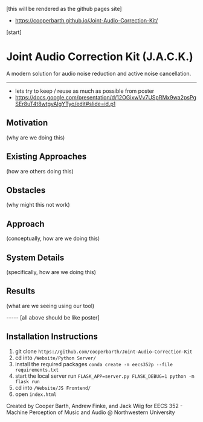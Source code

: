 [this will be rendered as the github pages site]
- https://cooperbarth.github.io/Joint-Audio-Correction-Kit/


[start]


# Joint Audio Correction Kit (J.A.C.K.)
A modern solution for audio noise reduction and active noise cancellation.

-----
- lets try to keep / reuse as much as possible from poster
- https://docs.google.com/presentation/d/12OGixwVv7USpRMx9wa2psPgSEr8uT4t8wtgvAIgYTyo/edit#slide=id.p1


## Motivation
(why are we doing this)

## Existing Approaches
(how are others doing this)

## Obstacles
(why might this not work)

## Approach
(conceptually, how are we doing this)

## System Details
(specifically, how are we doing this)

## Results
(what are we seeing using our tool)


----- [all above should be like poster]

## Installation Instructions
1. git clone `https://github.com/cooperbarth/Joint-Audio-Correction-Kit`
2. cd into `/Website/Python Server/`
4. install the required packages `conda create -n eecs352p --file requirements.txt`
5. start the local server run `FLASK_APP=server.py FLASK_DEBUG=1 python -m flask run`
6. cd into `/Website/JS Frontend/`
7. open `index.html`

Created by Cooper Barth, Andrew Finke, and Jack Wiig for EECS 352 - Machine Perception of Music and Audio @ Northwestern University
